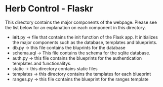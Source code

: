# Herb Control - Flaskr
This directory contains the major components of the webpage. Please see the list below for an explanation on each component in this directory.
- __init__.py -> file that contains the init function of the Flask app. It initializes the major components such as the database, templates and blueprints.
- db.py -> this file contains the bluprints for the database
- schema.aql -> This file contains the schema for the sqlite database.
- auth.py -> this file contains the blueprints for the authentication templates and functionalitys.
- static -> this directory contains static files
- templates -> this directory contains the templates for each blueprint
- ranges.py -> this file contains the blueprint for the ranges template